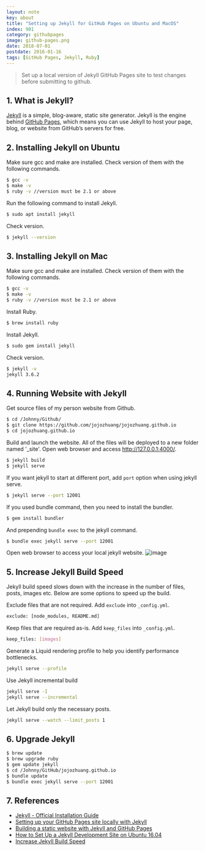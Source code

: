 ```yaml
---
layout: note
key: about
title: "Setting up Jekyll for GitHub Pages on Ubuntu and MacOS"
index: 901
category: githubpages
image: github-pages.png
date: 2018-07-01
postdate: 2016-01-16
tags: [GitHub Pages, Jekyll, Ruby]
---
```


> Set up a local version of Jekyll GitHub Pages site to test changes before submitting to github.

## 1. What is Jekyll?
[Jekyll](https://jekyllrb.com) is a simple, blog-aware, static site generator. Jekyll is the engine behind [GitHub Pages](https://pages.github.com/), which means you can use Jekyll to host your page, blog, or website from GitHub’s servers for free.

## 2. Installing Jekyll on Ubuntu
Make sure gcc and make are installed. Check version of them with the following commands.
```sh
$ gcc -v
$ make -v
$ ruby -v //version must be 2.1 or above
```
Run the following command to install Jekyll.
```sh
$ sudo apt install jekyll
```
Check version.
```sh
$ jekyll --version
```

## 3. Installing Jekyll on Mac
Make sure gcc and make are installed. Check version of them with the following commands.
```sh
$ gcc -v
$ make -v
$ ruby -v //version must be 2.1 or above
```
Install Ruby.
```sh
$ brew install ruby
```

Install Jekyll.
```sh
$ sudo gem install jekyll
```
Check version.
```sh
$ jekyll -v
jekyll 3.6.2
```

## 4. Running Website with Jekyll
Get source files of my person website from Github.
```sh
$ cd /Johnny/Github/
$ git clone https://github.com/jojozhuang/jojozhuang.github.io
$ cd jojozhuang.github.io
```

Build and launch the website. All of the files will be deployed to a new folder named '\_site'. Open web browser and access  http://127.0.0.1:4000/.
```sh
$ jekyll build
$ jekyll serve
```
If you want jekyll to start at different port, add `port` option when using jekyll serve.
```sh
$ jekyll serve --port 12001
```

If you used bundle command, then you need to install the bundler.
```sh
$ gem install bundler
```
And prepending `bundle exec` to the jekyll command.
```sh
$ bundle exec jekyll serve --port 12001
```
Open web browser to access your local jekyll website.
![image](/public/images/githubpages/901/local.png)  

## 5. Increase Jekyll Build Speed
Jekyll build speed slows down with the increase in the number of files, posts, images etc. Below are some options to speed up the build.

Exclude files that are not required. Add `exclude` into `_config.yml`.
```sh
exclude: [node_modules, README.md]
```
Keep files that are required as-is. Add `keep_files` into `_config.yml`.
```sh
keep_files: [images]
```
Generate a Liquid rendering profile to help you identify performance bottlenecks.
```sh
jekyll serve --profile
```
Use Jekyll incremental build
```sh
jekyll serve -I
jekyll serve --incremental
```
Let Jekyll build only the necessary posts.
```sh
jekyll serve --watch --limit_posts 1
```

## 6. Upgrade Jekyll
```sh
$ brew update
$ brew upgrade ruby
$ gem update jekyll
$ cd /Johnny/GitHub/jojozhuang.github.io
$ bundle update
$ bundle exec jekyll serve --port 12001
```

## 7. References
* [Jekyll - Official Installation Guide](https://jekyllrb.com/docs/installation/)
* [Setting up your GitHub Pages site locally with Jekyll
](https://help.github.com/articles/setting-up-your-github-pages-site-locally-with-jekyll/)
* [Building a static website with Jekyll and GitHub Pages](https://programminghistorian.org/lessons/building-static-sites-with-jekyll-github-pages)
* [How to Set Up a Jekyll Development Site on Ubuntu 16.04](https://www.digitalocean.com/community/tutorials/how-to-set-up-a-jekyll-development-site-on-ubuntu-16-04)
* [Increase Jekyll Build Speed](https://blog.webjeda.com/jekyll-build-speed/)
